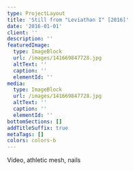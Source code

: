 ```yaml
---
type: ProjectLayout
title: 'Still from "Leviathan I" [2016]'
date: '2016-01-01'
client: ''
description: ''
featuredImage:
  type: ImageBlock
  url: /images/141669847728.jpg
  altText: ''
  caption: ''
  elementId: ''
media:
  type: ImageBlock
  url: /images/141669847728.jpg
  altText: ''
  caption: ''
  elementId: ''
bottomSections: []
addTitleSuffix: true
metaTags: []
colors: colors-b
---
```

Video, athletic mesh, nails
